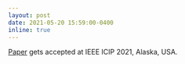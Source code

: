```yaml
---
layout: post
date: 2021-05-20 15:59:00-0400
inline: true
---
```


<a href="https://ieeexplore.ieee.org/abstract/document/9506703">Paper</a> gets accepted at IEEE ICIP 2021, Alaska, USA.